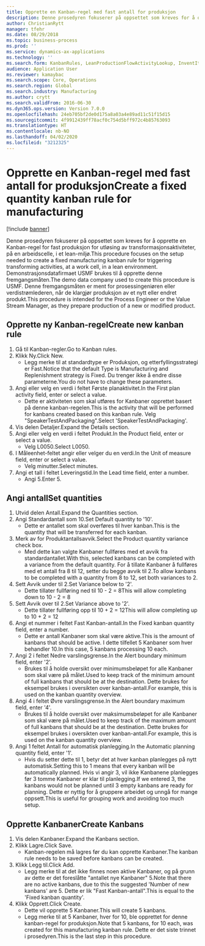 ```yaml
---
title: Opprette en Kanban-regel med fast antall for produksjon
description: Denne prosedyren fokuserer på oppsettet som kreves for å opprette en Kanban-regel for fast produksjon for utløsing av transformasjonsaktiviteter, på en arbeidscelle, i et lean-miljø.
author: ChristianRytt
manager: tfehr
ms.date: 08/29/2018
ms.topic: business-process
ms.prod: ''
ms.service: dynamics-ax-applications
ms.technology: ''
ms.search.form: KanbanRules, LeanProductionFlowActivityLookup, InventItemIdLookupSimple, UnitOfMeasureLookup, KanbanCreate
audience: Application User
ms.reviewer: kamaybac
ms.search.scope: Core, Operations
ms.search.region: Global
ms.search.industry: Manufacturing
ms.author: crytt
ms.search.validFrom: 2016-06-30
ms.dyn365.ops.version: Version 7.0.0
ms.openlocfilehash: 24eb705bf2de0d175a8a03a4e89ad11c51f15d15
ms.sourcegitcommit: 4f9912439ff78acf0c754d5bff972c4b85763093
ms.translationtype: HT
ms.contentlocale: nb-NO
ms.lasthandoff: 04/02/2020
ms.locfileid: "3212325"
---
```

# <a name="create-a-fixed-quantity-kanban-rule-for-manufacturing"></a><span data-ttu-id="22a80-103">Opprette en Kanban-regel med fast antall for produksjon</span><span class="sxs-lookup"><span data-stu-id="22a80-103">Create a fixed quantity kanban rule for manufacturing</span></span>

[!include [banner](../../includes/banner.md)]

<span data-ttu-id="22a80-104">Denne prosedyren fokuserer på oppsettet som kreves for å opprette en Kanban-regel for fast produksjon for utløsing av transformasjonsaktiviteter, på en arbeidscelle, i et lean-miljø.</span><span class="sxs-lookup"><span data-stu-id="22a80-104">This procedure focuses on the setup needed to create a fixed manufacturing kanban rule for triggering transforming activities, at a work cell, in a lean environment.</span></span> <span data-ttu-id="22a80-105">Demonstrasjonsdatafirmaet USMF brukes til å opprette denne fremgangsmåten.</span><span class="sxs-lookup"><span data-stu-id="22a80-105">The demo data company used to create this procedure is USMF.</span></span> <span data-ttu-id="22a80-106">Denne fremgangsmåten er ment for prosessingeniøren eller verdistrømlederen, når de klargjør produksjon av et nytt eller endret produkt.</span><span class="sxs-lookup"><span data-stu-id="22a80-106">This procedure is intended for the Process Engineer or the Value Stream Manager, as they prepare production of a new or modified product.</span></span>


## <a name="create-new-kanban-rule"></a><span data-ttu-id="22a80-107">Opprette ny Kanban-regel</span><span class="sxs-lookup"><span data-stu-id="22a80-107">Create new kanban rule</span></span>
1. <span data-ttu-id="22a80-108">Gå til Kanban-regler.</span><span class="sxs-lookup"><span data-stu-id="22a80-108">Go to Kanban rules.</span></span>
2. <span data-ttu-id="22a80-109">Klikk Ny.</span><span class="sxs-lookup"><span data-stu-id="22a80-109">Click New.</span></span>
    * <span data-ttu-id="22a80-110">Legg merke til at standardtype er Produksjon, og etterfyllingsstrategi er Fast.</span><span class="sxs-lookup"><span data-stu-id="22a80-110">Notice that the default Type is Manufacturing and Replenishment strategy is Fixed.</span></span> <span data-ttu-id="22a80-111">Du trenger ikke å endre disse parameterne.</span><span class="sxs-lookup"><span data-stu-id="22a80-111">You do not have to change these parameters.</span></span>  
3. <span data-ttu-id="22a80-112">Angi eller velg en verdi i feltet Første planaktivitet.</span><span class="sxs-lookup"><span data-stu-id="22a80-112">In the First plan activity field, enter or select a value.</span></span>
    * <span data-ttu-id="22a80-113">Dette er aktiviteten som skal utføres for Kanbaner opprettet basert på denne kanban-regelen.</span><span class="sxs-lookup"><span data-stu-id="22a80-113">This is the activity that will be performed for kanbans created based on this kanban rule.</span></span>  <span data-ttu-id="22a80-114">Velg "SpeakerTestAndPackaging".</span><span class="sxs-lookup"><span data-stu-id="22a80-114">Select 'SpeakerTestAndPackaging'.</span></span>  
4. <span data-ttu-id="22a80-115">Vis delen Detaljer.</span><span class="sxs-lookup"><span data-stu-id="22a80-115">Expand the Details section.</span></span>
5. <span data-ttu-id="22a80-116">Angi eller velg en verdi i feltet Produkt.</span><span class="sxs-lookup"><span data-stu-id="22a80-116">In the Product field, enter or select a value.</span></span>
    * <span data-ttu-id="22a80-117">Velg L0050.</span><span class="sxs-lookup"><span data-stu-id="22a80-117">Select L0050.</span></span>  
6. <span data-ttu-id="22a80-118">I Måleenhet-feltet angir eller velger du en verdi.</span><span class="sxs-lookup"><span data-stu-id="22a80-118">In the Unit of measure field, enter or select a value.</span></span>
    * <span data-ttu-id="22a80-119">Velg minutter.</span><span class="sxs-lookup"><span data-stu-id="22a80-119">Select minutes.</span></span>  
7. <span data-ttu-id="22a80-120">Angi et tall i feltet Leveringstid.</span><span class="sxs-lookup"><span data-stu-id="22a80-120">In the Lead time field, enter a number.</span></span>
    * <span data-ttu-id="22a80-121">Angi 5.</span><span class="sxs-lookup"><span data-stu-id="22a80-121">Enter 5.</span></span>  

## <a name="set-quantities"></a><span data-ttu-id="22a80-122">Angi antall</span><span class="sxs-lookup"><span data-stu-id="22a80-122">Set quantities</span></span>
1. <span data-ttu-id="22a80-123">Utvid delen Antall.</span><span class="sxs-lookup"><span data-stu-id="22a80-123">Expand the Quantities section.</span></span>
2. <span data-ttu-id="22a80-124">Angi Standardantall som 10.</span><span class="sxs-lookup"><span data-stu-id="22a80-124">Set Default quantity to '10'.</span></span>
    * <span data-ttu-id="22a80-125">Dette er antallet som skal overføres til hver kanban.</span><span class="sxs-lookup"><span data-stu-id="22a80-125">This is the quantity that will be transferred for each kanban.</span></span>  
3. <span data-ttu-id="22a80-126">Merk av for Produktantallsavvik.</span><span class="sxs-lookup"><span data-stu-id="22a80-126">Select the Product quantity variance check box.</span></span>
    * <span data-ttu-id="22a80-127">Med dette kan valgte Kanbaner fullføres med et avvik fra standardantallet.</span><span class="sxs-lookup"><span data-stu-id="22a80-127">With this, selected kanbans can be completed with a variance from the default quantity.</span></span>  <span data-ttu-id="22a80-128">For å tillate Kanbaner å fullføres med et antall fra 8 til 12, setter du begge avvik til 2.</span><span class="sxs-lookup"><span data-stu-id="22a80-128">To allow kanbans to be completed with a quantity from 8 to 12, set both variances to 2.</span></span>  
4. <span data-ttu-id="22a80-129">Sett Avvik under til 2.</span><span class="sxs-lookup"><span data-stu-id="22a80-129">Set Variance below to '2'.</span></span>
    * <span data-ttu-id="22a80-130">Dette tillater fullføring ned til 10 - 2 = 8</span><span class="sxs-lookup"><span data-stu-id="22a80-130">This will allow completing down to 10 - 2 = 8</span></span>  
5. <span data-ttu-id="22a80-131">Sett Avvik over til 2.</span><span class="sxs-lookup"><span data-stu-id="22a80-131">Set Variance above to '2'.</span></span>
    * <span data-ttu-id="22a80-132">Dette tillater fullføring opp til 10 + 2 = 12</span><span class="sxs-lookup"><span data-stu-id="22a80-132">This will allow completing up to 10 + 2 = 12</span></span>  
6. <span data-ttu-id="22a80-133">Angi et nummer i feltet Fast Kanban-antall.</span><span class="sxs-lookup"><span data-stu-id="22a80-133">In the Fixed kanban quantity field, enter a number.</span></span>
    * <span data-ttu-id="22a80-134">Dette er antall Kanbaner som skal være aktive.</span><span class="sxs-lookup"><span data-stu-id="22a80-134">This is the amount of kanbans that should be active.</span></span> <span data-ttu-id="22a80-135">I dette tilfellet 5 Kanbaner som hver behandler 10.</span><span class="sxs-lookup"><span data-stu-id="22a80-135">In this case, 5 kanbans processing 10 each.</span></span>  
7. <span data-ttu-id="22a80-136">Angi 2 i feltet Nedre varslingsgrense.</span><span class="sxs-lookup"><span data-stu-id="22a80-136">In the Alert boundary minimum field, enter '2'.</span></span>
    * <span data-ttu-id="22a80-137">Brukes til å holde oversikt over minimumsbeløpet for alle Kanbaner som skal være på målet.</span><span class="sxs-lookup"><span data-stu-id="22a80-137">Used to keep track of the minimum amount of full kanbans that should be at the destination.</span></span> <span data-ttu-id="22a80-138">Dette brukes for eksempel brukes i oversikten over kanban-antall.</span><span class="sxs-lookup"><span data-stu-id="22a80-138">For example, this is used on the kanban quantity overview.</span></span>  
8. <span data-ttu-id="22a80-139">Angi 4 i feltet Øvre varslingsgrense.</span><span class="sxs-lookup"><span data-stu-id="22a80-139">In the Alert boundary maximum field, enter '4'.</span></span>
    * <span data-ttu-id="22a80-140">Brukes til å holde oversikt over maksimumsbeløpet for alle Kanbaner som skal være på målet.</span><span class="sxs-lookup"><span data-stu-id="22a80-140">Used to keep track of the maximum amount of full kanbans that should be at the destination.</span></span> <span data-ttu-id="22a80-141">Dette brukes for eksempel brukes i oversikten over kanban-antall.</span><span class="sxs-lookup"><span data-stu-id="22a80-141">For example, this is used on the kanban quantity overview.</span></span>  
9. <span data-ttu-id="22a80-142">Angi 1 feltet Antall for automatisk planlegging.</span><span class="sxs-lookup"><span data-stu-id="22a80-142">In the Automatic planning quantity field, enter '1'.</span></span>
    * <span data-ttu-id="22a80-143">Hvis du setter dette til 1, betyr det at hver kanban planlegges på nytt automatisk.</span><span class="sxs-lookup"><span data-stu-id="22a80-143">Setting this to 1 means that every kanban will be automatically planned.</span></span>   <span data-ttu-id="22a80-144">Hvis vi angir 3, vil ikke Kanbanene planlegges før 3 tomme Kanbaner er klar til planlegging.</span><span class="sxs-lookup"><span data-stu-id="22a80-144">If we entered 3, the kanbans would not be planned until 3 empty kanbans are ready for planning.</span></span> <span data-ttu-id="22a80-145">Dette er nyttig for å gruppere arbeidet og unngå for mange oppsett.</span><span class="sxs-lookup"><span data-stu-id="22a80-145">This is useful for grouping work and avoiding too much setup.</span></span>  

## <a name="create-kanbans"></a><span data-ttu-id="22a80-146">Opprette Kanbaner</span><span class="sxs-lookup"><span data-stu-id="22a80-146">Create Kanbans</span></span>
1. <span data-ttu-id="22a80-147">Vis delen Kanbaner.</span><span class="sxs-lookup"><span data-stu-id="22a80-147">Expand the Kanbans section.</span></span>
2. <span data-ttu-id="22a80-148">Klikk Lagre.</span><span class="sxs-lookup"><span data-stu-id="22a80-148">Click Save.</span></span>
    * <span data-ttu-id="22a80-149">Kanban-regelen må lagres før du kan opprette Kanbaner.</span><span class="sxs-lookup"><span data-stu-id="22a80-149">The kanban rule needs to be saved before kanbans can be created.</span></span>  
3. <span data-ttu-id="22a80-150">Klikk Legg til.</span><span class="sxs-lookup"><span data-stu-id="22a80-150">Click Add.</span></span>
    * <span data-ttu-id="22a80-151">Legg merke til at det ikke finnes noen aktive Kanbaner, og på grunn av dette er det foreslåtte "antallet nye Kanbaner" 5.</span><span class="sxs-lookup"><span data-stu-id="22a80-151">Note that there are no active kanbans, due to this the suggested 'Number of new kanbans' are 5.</span></span> <span data-ttu-id="22a80-152">Dette er lik "Fast Kanban-antall".</span><span class="sxs-lookup"><span data-stu-id="22a80-152">This is equal to the 'Fixed kanban quantity'.</span></span>  
4. <span data-ttu-id="22a80-153">Klikk Opprett.</span><span class="sxs-lookup"><span data-stu-id="22a80-153">Click Create.</span></span>
    * <span data-ttu-id="22a80-154">Dette vil opprette 5 Kanbaner.</span><span class="sxs-lookup"><span data-stu-id="22a80-154">This will create 5 kanbans.</span></span>  
    * <span data-ttu-id="22a80-155">Legg merke til at 5 Kanbaner, hver for 10, ble opprettet for denne kanban-regel for produksjon.</span><span class="sxs-lookup"><span data-stu-id="22a80-155">Note that 5 kanbans, for 10 each, was created for this manufacturing kanban rule.</span></span> <span data-ttu-id="22a80-156">Dette er det siste trinnet i prosedyren.</span><span class="sxs-lookup"><span data-stu-id="22a80-156">This is the last step in this procedure.</span></span>  

